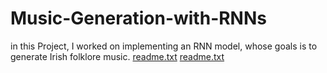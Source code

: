 # Music-Generation-with-RNNs
in this Project, I worked on implementing an RNN model, whose goals is to generate Irish folklore music. 
[readme.txt](https://github.com/akramazizz/Music-Generation-with-RNNs/files/8730315/readme.txt)
[readme.txt](https://github.com/akramazizz/Music-Generation-with-RNNs/files/8730322/readme.txt)

